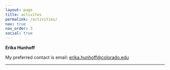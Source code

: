 ```yaml
---
layout: page
title: activites
permalink: /activities/
nav: true
nav_order: 3
social: true
---
```



**Erika Hunhoff** <br />

My preferred contact is email:
<a href='mailto:erika.hunhoff@colorado.edu'>erika.hunhoff@colorado.edu</a><br />

---
